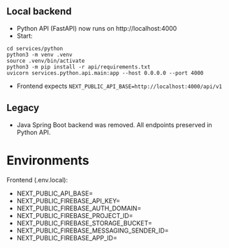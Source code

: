 ## Local backend

- Python API (FastAPI) now runs on http://localhost:4000
- Start:

```
cd services/python
python3 -m venv .venv
source .venv/bin/activate
python3 -m pip install -r api/requirements.txt
uvicorn services.python.api.main:app --host 0.0.0.0 --port 4000
```

- Frontend expects `NEXT_PUBLIC_API_BASE=http://localhost:4000/api/v1`

## Legacy

- Java Spring Boot backend was removed. All endpoints preserved in Python API.

# Environments
Frontend (.env.local):
- NEXT_PUBLIC_API_BASE=
- NEXT_PUBLIC_FIREBASE_API_KEY=
- NEXT_PUBLIC_FIREBASE_AUTH_DOMAIN=
- NEXT_PUBLIC_FIREBASE_PROJECT_ID=
- NEXT_PUBLIC_FIREBASE_STORAGE_BUCKET=
- NEXT_PUBLIC_FIREBASE_MESSAGING_SENDER_ID=
- NEXT_PUBLIC_FIREBASE_APP_ID=
